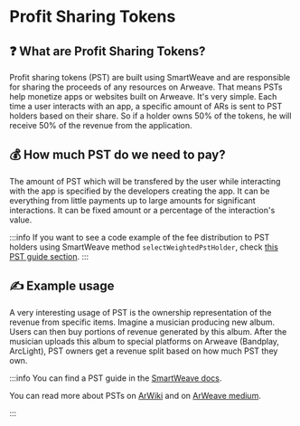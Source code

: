 # Profit Sharing Tokens

## ❓ What are Profit Sharing Tokens?

Profit sharing tokens (PST) are built using SmartWeave and are responsible for sharing the proceeds of any resources on Arweave. That means PSTs help monetize apps or websites built on Arweave. It's very simple. Each time a user interacts with an app, a specific amount of ARs is sent to PST holders based on their share. So if a holder owns 50% of the tokens, he will receive 50% of the revenue from the application.

## 💰 How much PST do we need to pay?

The amount of PST which will be transfered by the user while interacting with the app is specified by the developers creating the app. It can be everything from little payments up to large amounts for significant interactions. It can be fixed amount or a percentage of the interaction's value.

:::info
If you want to see a code example of the fee distribution to PST holders using SmartWeave method `selectWeightedPstHolder`, check [this PST guide section](https://github.com/ArweaveTeam/SmartWeave/blob/master/CREATE-PST.md).
:::

## ✍️ Example usage

A very interesting usage of PST is the ownership representation of the revenue from specific items. Imagine a musician producing new album. Users can then buy portions of revenue generated by this album. After the musician uploads this album to special platforms on Arweave (Bandplay, ArcLight), PST owners get a revenue split based on how much PST they own.

:::info
You can find a PST guide in the [SmartWeave docs](https://github.com/ArweaveTeam/SmartWeave/blob/master/CREATE-PST.md).

You can read more about PSTs on [ArWiki](https://arwiki.wiki/#/en/profit-sharing-tokens) and on [ArWeave medium](https://arweave.medium.com/profit-sharing-tokens-a-new-incentivization-mechanism-for-an-open-web-1f2532411d6e).

:::
